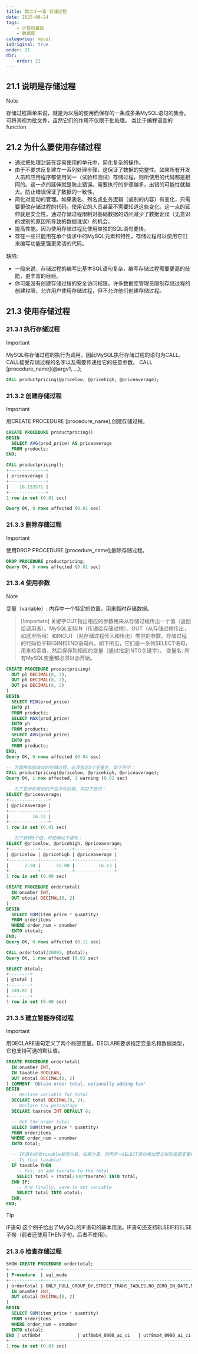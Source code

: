 ```yaml
---
title: 第二十一章 存储过程
date: 2025-08-24
tags:
    - 计算机基础
    - 数据库
categories: mysql
isOriginal: true
order: 21
dir:
    order: 21
---
```

## 21.1 说明是存储过程
> [!note]
> 存储过程简单来说，就是为以后的使用而保存的一条或多条MySQL语句的集合。可将其视为批文件，虽然它们的作用不仅限于批处理。
> 类比于编程语言的function

## 21.2 为什么要使用存储过程
- 通过把处理封装在容易使用的单元中，简化复杂的操作。
- 由于不要求反复建立一系列处理步骤，这保证了数据的完整性。如果所有开发人员和应用程序都使用同一（试验和测试）存储过程，则所使用的代码都是相同的。这一点的延伸就是防止错误。需要执行的步骤越多，出错的可能性就越大。防止错误保证了数据的一致性。
- 简化对变动的管理。如果表名、列名或业务逻辑（或别的内容）有变化，只需要更改存储过程的代码。使用它的人员甚至不需要知道这些变化。这一点的延伸就是安全性。通过存储过程限制对基础数据的访问减少了数据讹误（无意识的或别的原因所导致的数据讹误）的机会。
- 提高性能。因为使用存储过程比使用单独的SQL语句要快。
- 存在一些只能用在单个请求中的MySQL元素和特性，存储过程可以使用它们来编写功能更强更灵活的代码。

缺陷:
- 一般来说，存储过程的编写比基本SQL语句复杂，编写存储过程需要更高的技能，更丰富的经验。
- 你可能没有创建存储过程的安全访问权限。许多数据库管理员限制存储过程的创建权限，允许用户使用存储过程，但不允许他们创建存储过程。

## 21.3 使用存储过程
### 21.3.1 执行存储过程
> [!important]
> MySQL称存储过程的执行为调用，因此MySQL执行存储过程的语句为CALL。CALL接受存储过程的名字以及需要传递给它的任意参数。
> CALL \[procedure_name\](@argv1, ...);

```sql
CALL productpricing(@pricelow, @pricehigh, @priceaverage);
```

### 21.3.2 创建存储过程
> [!important]
> 用CREATE PROCEDURE \[procedure_name\];创建存储过程。

```sql
CREATE PROCEDURE productpricing()
BEGIN
  SELECT AVG(prod_price) AS priceaverage
  FROM products;
END;

CALL productpricing();
+--------------+
| priceaverage |
+--------------+
|    16.133571 |
+--------------+
1 row in set (0.01 sec)

Query OK, 0 rows affected (0.01 sec)

```

### 21.3.3 删除存储过程
> [!important]
> 使用DROP PROCEDURE \[procedure_name\];删除存储过程。

```sql
DROP PROCEDURE productpricing;
Query OK, 0 rows affected (0.01 sec)

```

### 21.3.4 使用参数
> [!note]
> 变量（variable）: 内存中一个特定的位置，用来临时存储数据。

> [!importatn]
> 关键字OUT指出相应的参数用来从存储过程传出一个值（返回给调用者）。MySQL支持IN（传递给存储过程）、OUT（从存储过程传出，如这里所用）和INOUT（对存储过程传入和传出）类型的参数。存储过程的代码位于BEGIN和END语句内，如下所见，它们是一系列SELECT语句，用来检索值，然后保存到相应的变量（通过指定INTO关键字）。
> 变量名: 所有MySQL变量都必须以@开始。

```sql
CREATE PROCEDURE productpricing(
  OUT pl DECIMAL(8, 2),
  OUT ph DECIMAL(8, 2),
  OUT pa DECIMAL(8, 2)
)
BEGIN
  SELECT MIN(prod_price)
  INTO pl
  FROM products;
  SELECT MAX(prod_price)
  INTO ph
  FROM products;
  SELECT AVG(prod_price)
  INTO pa
  FROM products;
END;
Query OK, 0 rows affected (0.04 sec)

-- 为调用此修改过的存储过程，必须指定3个变量名，如下所示：
CALL productpricing(@pricelow, @pricehigh, @priceaverage);
Query OK, 1 row affected, 1 warning (0.02 sec)

-- 为了显示检索出的产品平均价格，可如下进行：
SELECT @priceaverage;
+---------------+
| @priceaverage |
+---------------+
|         16.13 |
+---------------+
1 row in set (0.01 sec)

-- 为了获得3个值，可使用以下语句：
SELECT @pricelow, @pricehigh, @priceaverage;
+-----------+------------+---------------+
| @pricelow | @pricehigh | @priceaverage |
+-----------+------------+---------------+
|      2.50 |      55.00 |         16.13 |
+-----------+------------+---------------+
1 row in set (0.00 sec)

CREATE PROCEDURE ordertotal(
  IN onumber INT,
  OUT ototal DECIMAL(8, 2)
)
BEGIN
  SELECT SUM(item_price * quantity)
  FROM orderitems
  WHERE order_num = onumber
  INTO ototal;
END;
Query OK, 0 rows affected (0.11 sec)

CALL ordertotal(20005, @total);
Query OK, 1 row affected (0.03 sec)

SELECT @total;
+--------+
| @total |
+--------+
| 149.87 |
+--------+
1 row in set (0.00 sec)

```

### 21.3.5 建立智能存储过程
> [!important]
> 用DECLARE语句定义了两个局部变量。DECLARE要求指定变量名和数据类型，它也支持可选的默认值。

```sql
CREATE PROCEDURE ordertotal(
  IN onumber INT,
  IN taxable BOOLEAN,
  OUT ototal DECIMAL(8, 2)
) COMMENT 'Obtain order total, optionally adding tax'
BEGIN
  -- Declare variable for total
  DECLARE total DECIMAL(8, 2);
  -- Declare tax percentage
  DECLARE taxrate INT DEFAULT 6;

  -- Get the order total
  SELECT SUM(item_price * quantity)
  FROM orderitems
  WHERE order_num = onumber
  INTO total;

  -- IF语句检查taxable是否为真，如果为真，则用另一SELECT语句增加营业税到局部变量total。最后，用另一SELECT语句将total（它增加或许不增加营业税）保存到ototal。
  -- Is this taxable?
  IF taxable THEN
    -- Yes, so add taxrate to the total
    SELECT total + (total/100*taxrate) INTO total;
  END IF;
    -- And finally, save to out variable
    SELECT total INTO ototal;
  END;
END;
```
> [!tip]
> IF语句 这个例子给出了MySQL的IF语句的基本用法。IF语句还支持ELSEIF和ELSE子句（前者还使用THEN子句，后者不使用）。

### 21.3.6 检查存储过程
```sql
SHOW CREATE PROCEDURE ordertotal;
+------------+-----------------------------------------------------------------------------------------------------------------------+---------------------------------------------------------------------------------------------------------------------------------------------------------------------------------------------------------------------+----------------------+----------------------+--------------------+
| Procedure  | sql_mode                                                                                                              | Create Procedure                                                                                                                                                                                                    | character_set_client | collation_connection | Database Collation |
+------------+-----------------------------------------------------------------------------------------------------------------------+---------------------------------------------------------------------------------------------------------------------------------------------------------------------------------------------------------------------+----------------------+----------------------+--------------------+
| ordertotal | ONLY_FULL_GROUP_BY,STRICT_TRANS_TABLES,NO_ZERO_IN_DATE,NO_ZERO_DATE,ERROR_FOR_DIVISION_BY_ZERO,NO_ENGINE_SUBSTITUTION | CREATE DEFINER=`root`@`localhost` PROCEDURE `ordertotal`(
  IN onumber INT,
  OUT ototal DECIMAL(8, 2)
)
BEGIN
  SELECT SUM(item_price * quantity)
  FROM orderitems
  WHERE order_num = onumber
  INTO ototal;
END | utf8mb4              | utf8mb4_0900_ai_ci   | utf8mb4_0900_ai_ci |
+------------+-----------------------------------------------------------------------------------------------------------------------+---------------------------------------------------------------------------------------------------------------------------------------------------------------------------------------------------------------------+----------------------+----------------------+--------------------+
1 row in set (0.03 sec)

```